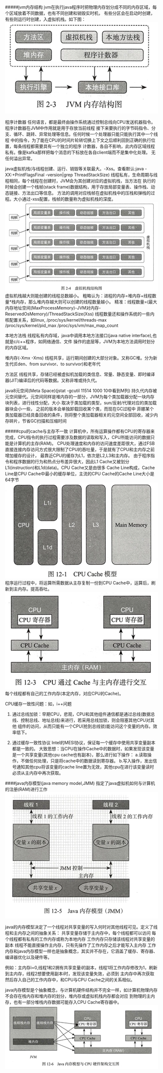 #####jvm内存结构
jvm在执行java程序时把物理内存划分成不同的内存区域，每个区域放着不同数据，也有不同创建和销毁实时机，
有些分区会在启动时创建，有些则运行时创建，入虚拟机栈。如下图：
![avatar](../pic/vm_memory_structure.png)

程序计数器
任何语言，都是最终由操作系统通过控制总线向CPU发送机器指令。程序计数器在JVM中作用就是用于存放当前线程
接下来要执行的字节码指令、分支、循环、跳转、异常处理等信息。任何时候一个处理器只能只能执行其中一个线程
中的指令，为了能在CPU的时间片轮转切换上下文之后顺利回到正确的执行位置，每条线程都需要具有一个独立的程序
计数器，各自不影响，此内存区域线程私有。像是kafka那样把每个消息的下标放在各自client端而不是集中化处理。
无任何溢出异常。

java虚拟机栈(与线程创建、运行、销毁等关联最大。-Xss。查看默认:java -XX:+PrintFlagsFinal -version|grep ThreadStackSize)
线程私有，生命周期与线程相同，每个线程在创建时，JVM会为其创建对应的虚拟机栈，当方法在
执行的时候会创建一个栈帧(stack frame)数据结构，用于存放局部变量表、操作栈、动态链接、方法出口等信息。
方法的调用对应栈帧在虚拟机栈中的压栈和弹栈的过程。大小通过-xss配置，栈帧的数量称为虚拟机栈的深度。
![avatar](../pic/vm_stack_structure.png)
虚拟机栈越大则能创建的线程总数越小。
粗略认为：进程的内存=堆内存+线程数量*栈内存，那么堆内存越大则可以创建的线程数量越小。
精准：线程数量=(最大内存地址空间(MaxProcessMemory)-JVM对内存-ReservedOsMemory)/ThreadStackSize(Xss)
线程数量还和操作系统的一些内核配置关系，如linux,
/proc/sys/kernel/threads-max
/proc/sys/kernel/pid_max
/proc/sys/vm/max_map_count


本地方法栈
线程私有内存域，java中调用本地方法接口(java native interface),也就是c/c++程序，如网络通信、文件
操作的底层等，JVM为本地方法调用时划分的内存区域。

堆内存(-Xmx -Xms)
线程共享，运行期间创建的大部分对象。又称GC堆。分为新生代(Eden、from survivor、to survivor)和老年代

方法区
线程共享，存储已经被虚拟机加载的类信息、常量、静态变量、即时编译器(JIT)编译后的代码等数据。又称非堆或持久代。

java8元空间(Meta Space)(jstat -gcutil 11514 1000 10中看到M列)
持久代内存被元空间替代。元空间同样是堆内存的一部分，JVM为每个类加载器分配一块内存块列表，进行线性分配，大小
取决于类加载的类型，sun/反射/代理对应的类加载器块会小一些， 之前的版本会单独卸载回收某个类，而现在GC过程中
菲娜某个类加载器已经具备回收的条件，则将整个类加载器相关的元空间全部回收，减少内存碎片，节省GC扫描和压缩时间

#####cpu的cache与主存不一致
计算机中，所有运算操作都有CPU的寄存器来完成，CPU指令的执行过程需要涉及数据的读取和写入，CPU所能访问的数据只能是计算机的主存(RAM)。
CPU处理速度和内存的访问速度差距很大，通过FSB直接连接内存访问方式很大限制了CPU的吞吐量，于是就有了CPU和主内存之前增加缓存的设计，
最靠近CPU的缓存为L1，依次是L2,L3和主内存。
由于程序指令和程序数据的行为和热点分布差异很大，因此L1 Cache又被划分L1i(instruction)和L1d(data)。CPU Cache又是由很多
Cache Line构成，Cache Line是CPU Cache中最小的缓存单位，主流的CPU Cache的Cache Line大小是64字节
![avatar](../pic/cpu_cache_model.png)
程序运行过程中，将运算所需数据从主存复制一份到CPU Cache中，运算后，刷新到主内存。提高吞吐。
![avatar](../pic/cpu_cache_interactive.png)
每个线程都有自己的工作内存(本定内存，对应CPU的Cache)。

CPU缓存一致性问题：如，i++问题
1. 通过总线加锁：早期CPU，悲观，CPU和其他组件通信都是通过总线(数据总线、控制总线、地址总线)来进行，若采用总线加锁，则会阻塞其他CPU对其他
组件的访问，从而只能有一个CPU(抢到总线锁)能访问这个变量的内存。效率低下。

2. 通过缓存一致性协议
Intel的MESI协议，保证每一个缓存中使用共享变量副本都是一致的。
大致思想：当CPU在操作Cache中的数据时，如果发现该变量是一个共享变量(其他cpu cache也有副本)，那么进行如下操作：
a.读取操作，不做任何处理，只是将cache中的数据读到寄存器。
b.写入操作，发出信号通知其他cpu将该变量的cache line置为无效，其他cpu在进行该变量读时必须从主内存中再次获取。

####java内存模型(java memory model,JMM)
指定了java虚拟机如何与计算机的注册(RAM)进行工作
![avatar](../pic/jmm.png)

java的内存模型决定了一个线程对共享变量的写入何时对其他线程可见。定义了线程和主内存之间的抽象关系：
共享变量存储于主内存中，每个线程都可以访问
每个线程都有私有的工作内存或称为本地内存
工作内存只存储该线程对共享变量的副本
线程不能直接操作主内存，只有先操作了工作内存之后才能写入主内存
工作内存和java内存模型一样也是抽象概念，其实并不存在，它涵盖了缓存、寄存器、编译器优化以及硬件等。

例如：主内存i=0,线程1和2拥有共享变量i的副本，线程1将工作内存修改为1，刷新到主内存，线程2想要使用副本i时，发现该变量失效，必须到
主内存中再次获取然后存入自己的工作内存中，和CPU与CPU Cache之间的关系相似。

java内存模型是个抽象概念，与计算机硬件结构并不完全一样，如计算机物理内存不会存在栈内存和堆内存的划分，堆内存或虚拟机栈内存都会对应
到物理的主内存，也有一部分堆栈内存数据可能存入CPU Cache寄存器中。
![avatar](../pic/jmm_cpuarchitecture_diff.png)


